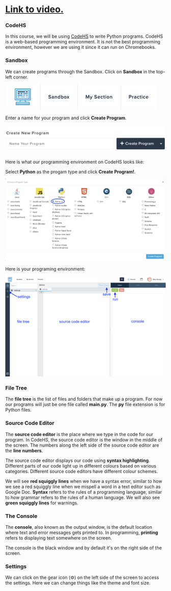 # [Link to video.](https://www.youtube.com/watch?v=u_xn-jbp8YI&list=PLVD25niNi0BlpS2dC7eXz1Rm3lOb9ftaJ)

### CodeHS

In this course, we will be using [CodeHS](http://codehs.com) to write Python programs. CodeHS is a web-based programming environment. It is not the best programming environment, however we are using it since it can run on Chromebooks.

### Sandbox

We can create programs through the Sandbox. Click on **Sandbox** in the top-left corner.

![](../Images/sandbox_button.png)

Enter a name for your program and click **Create Program**.

![](../Images/create_new_program.png)

Here is what our programming environment on CodeHS looks like:

Select **Python** as the progam type and click **Create Program!**.

![](../Images/select_program_type.png)

Here is your programing environment:

![](../Images/demo_labelled.png)

### File Tree

The **file tree** is the list of files and folders that make up a program. For now our programs will just be one file called **main.py**. The **py** file extension is for Python files.

### Source Code Editor

The **source code editor** is the place where we type in the code for our program. In CodeHS, the source code editor is the window in the middle of the screen. The numbers along the left side of the source code editor are the **line numbers**.

The source code editor displays our code using **syntax highlighting**. Different parts of our code light up in different colours based on various categories. Different source code editors have different colour schemes.

We will see **red squiggly lines** when we have a syntax error, similar to how we see a red squiggly line when we mispell a word in a text editor such as Google Doc. **Syntax** refers to the rules of a programming language, similar to how grammar refers to the rules of a human language. We will also see **green squiggly lines** for warnings.

### The Console

The **console**, also known as the output window, is the default location where text and error messages gets printed to. In programming, **printing** refers to displaying text somewhere on the screen.

The console is the black window and by default it's on the right side of the screen.

### Settings

We can click on the gear icon (⚙️) on the left side of the screen to access the settings. Here we can change things like the theme and font size.

